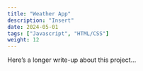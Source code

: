 ```yaml
---
title: "Weather App"
description: "Insert"
date: 2024-05-01
tags: ["Javascript", "HTML/CSS"]
weight: 12
---
```


Here’s a longer write-up about this project...
